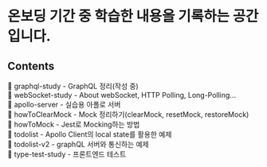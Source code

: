 # 온보딩 기간 중 학습한 내용을 기록하는 공간입니다.

## Contents

📁 graphql-study - GraphQL 정리(작성 중)  
📁 webSocket-study - About webSocket, HTTP Polling, Long-Polling...  
📁 apollo-server - 실습용 아폴로 서버  
📁 howToClearMock - Mock 정리하기(clearMock, resetMock, restoreMock)  
📁 howToMock - Jest로 Mocking하는 방법  
📁 todolist - Apollo Client의 local state를 활용한 예제  
📁 todolist-v2 - graphQL 서버와 통신하는 예제  
📁 type-test-study - 프론트엔드 테스트 

